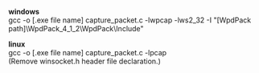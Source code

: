 <strong>windows</strong></br>
gcc -o [.exe file name] capture_packet.c -lwpcap -lws2_32  -I "[WpdPack path]\WpdPack_4_1_2\WpdPack\Include"

<strong>linux</strong></br>
 gcc -o [.exe file name] capture_packet.c -lpcap</br>
(Remove winsocket.h header file declaration.)
